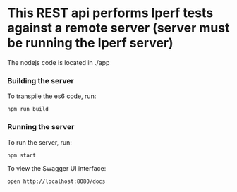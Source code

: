# This REST api performs Iperf tests against a remote server (server must be running the Iperf server)

The nodejs code is located in ./app

### Building the server
To transpile the es6 code, run:

```
npm run build
```

### Running the server
To run the server, run:

```
npm start
```

To view the Swagger UI interface:

```
open http://localhost:8080/docs
```

